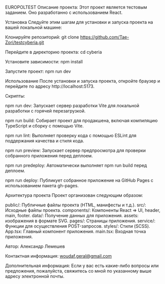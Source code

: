 EUROPOLTEST Описание проекта: Этот проект является тестовым заданием. Оно разработанно с использованием React.

Установка Следуйте этим шагам для установки и запуска проекта на вашей локальной машине:

Клонируйте репозиторий: git clone https://github.com/Tae-Zori/testcyberia.git

Перейдите в директорию проекта: cd cyberia

Установите зависимости: npm install

Запустите проект: npm run dev

Использование После установки и запуска проекта, откройте браузер и перейдите по адресу http://localhost:5173.

Скрипты:

npm run dev: Запускает сервер разработки Vite для локальной разработки с горячей перезагрузкой.

npm run build: Собирает проект для продакшена, включая компиляцию TypeScript и сборку с помощью Vite.

npm run lint: Выполняет проверку кода с помощью ESLint для поддержания качества и стиля кода.

npm run preview: Запускает сервер предпросмотра для проверки собранного приложения перед деплоем.

npm run predeploy: Автоматически выполняет npm run build перед деплоем.

npm run deploy: Публикует собранное приложение на GitHub Pages с использованием пакета gh-pages.

Архитектура проекта Проект организован следующим образом:

public/: Публичные файлы проекта (HTML, манифесты и т.д.). src/: Исходные файлы проекта. components/: Компоненты React => UI, header, main, footer. data/: Получение данных для приложения. assets: изображения в формате SVG. pages/: Страницы приложения. service/: Функции для осуществления POST-запросов. styles/: Стили (SCSS). App.tsx: Главный компонент приложения. main.tsx: Входная точка приложения.

Автор: Александр Лемешев

Контактная информация: woudaf.geral@gmail.com

Дополнительная информация: Если у вас есть какие-либо вопросы или предложения, пожалуйста, свяжитесь со мной по указанному выше адресу электронной почты.
